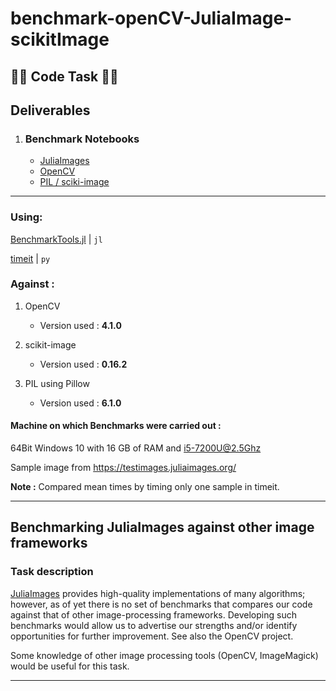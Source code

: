 # benchmark-openCV-JuliaImage-scikitImage

## 👨‍💻 Code Task 👨‍💻

## Deliverables

1. ### Benchmark Notebooks
   - [JuliaImages](./JuliaImage-bench.ipynb)
   - [OpenCV](./bench-2.ipynb)
   - [PIL / sciki-image](./bench-3.ipynb)

<hr>

### Using:
[BenchmarkTools.jl](https://github.com/JuliaCI/BenchmarkTools.jl) | `jl`

[timeit](https://docs.python.org/3/library/timeit.html) | `py`
### Against :
1. OpenCV
    - Version used : **4.1.0**

2. scikit-image
    - Version used : **0.16.2**
3. PIL using Pillow
    - Version used : **6.1.0**

#### Machine on which Benchmarks were carried out : 
64Bit Windows 10 with 16 GB of RAM and i5-7200U@2.5Ghz

Sample image from https://testimages.juliaimages.org/

**Note :** Compared mean times by timing only one sample in timeit.

<hr>

## Benchmarking JuliaImages against other image frameworks

### Task description

[JuliaImages](https://juliaimages.org/latest/) provides high-quality implementations of many algorithms; however, as of yet there is no set of benchmarks that compares our code against that of other image-processing frameworks. Developing such benchmarks would allow us to advertise our strengths and/or identify opportunities for further improvement. See also the OpenCV project.

Some knowledge of other image processing tools (OpenCV, ImageMagick) would be useful for this task.

<hr>